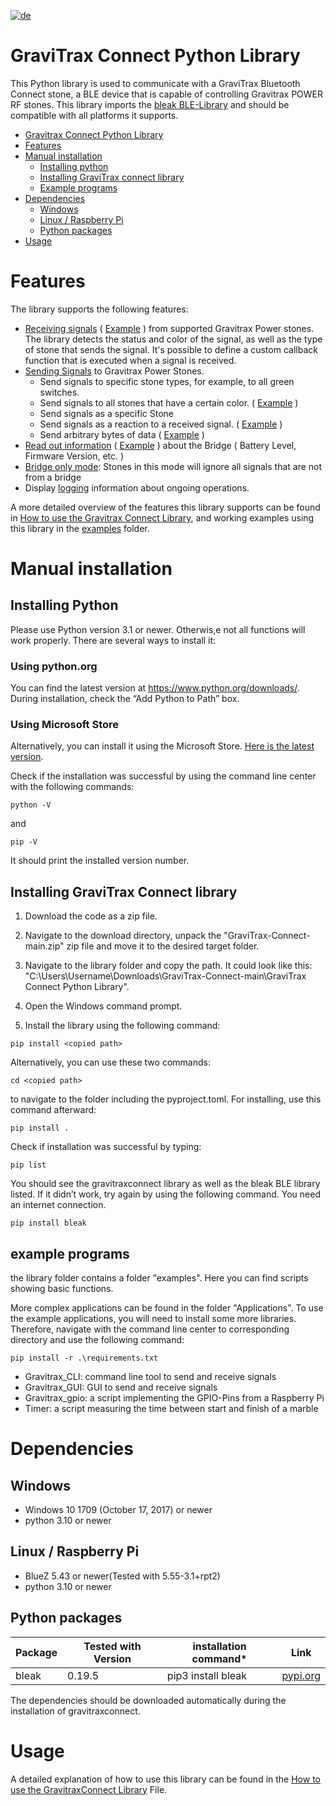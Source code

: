 [![de](https://img.shields.io/badge/Installationsanleitung-deutsch-red.svg)](./README.de.md)

# GraviTrax Connect Python Library

This Python library is used to communicate with a GraviTrax Bluetooth Connect stone, a BLE device that is capable of controlling Gravitrax POWER RF stones. This library imports the [bleak BLE-Library](https://github.com/hbldh/bleak) and should be compatible with all platforms it supports.

- [Gravitrax Connect Python Library](#gravitrax-connect-python-library)
- [Features](#features)
- [Manual installation](#manual-installation)
  - [Installing python](#installing-python)
  - [Installing GraviTrax connect library](#installing-gravitrax-connect-library)
  - [Example programs](#example-programs)
- [Dependencies](#dependencies)
  - [Windows](#windows)
  - [Linux / Raspberry Pi](#linux--raspberry-pi)
  - [Python packages](#python-packages)
- [Usage](#usage)

# Features
The library supports the following features:

- [Receiving signals](GraviTrax%20Connect%20Python%20Library/docs/How%20to%20use%20the%20GravitraxConnect%20Library.md#notifications) ( [Example](GraviTrax%20Connect%20Python%20Library/examples/example_notification.py) ) from supported Gravitrax Power stones. The library detects the status and color of the signal, as well as the type of stone that sends the signal. It's possible to define a custom callback function that is executed when a signal is received. 
- [Sending Signals](GraviTrax%20Connect%20Python%20Library/docs/How%20to%20use%20the%20GravitraxConnect%20Library.md#sending-signals) to Gravitrax Power Stones. 
    - Send signals to specific stone types, for example, to all green switches.
    - Send signals to all stones that have a certain color. ( [Example](GraviTrax%20Connect%20Python%20Library/examples/example_signals.py) )
    - Send signals as a specific Stone
    - Send signals as a reaction to a received signal. ( [Example](GraviTrax%20Connect%20Python%20Library/examples/example_signal_repeater.py) )
    - Send arbitrary bytes of data ( [Example](GraviTrax%20Connect%20Python%20Library/examples/example_send_bytes.py) )
- [Read out information](GraviTrax%20Connect%20Python%20Library/docs/How%20to%20use%20the%20GravitraxConnect%20Library.md#getting-information-about-the-bridge) ( [Example](GraviTrax%20Connect%20Python%20Library/examples/example_bridge_infos.py) ) about the Bridge ( Battery Level, Firmware Version, etc. )
- [Bridge only mode](GraviTrax%20Connect%20Python%20Library/docs/How%20to%20use%20the%20GravitraxConnect%20Library.md#bridge-mode): Stones in this mode will ignore all signals that are not from a bridge
- Display [logging](GraviTrax%20Connect%20Python%20Library/docs/How%20to%20use%20the%20GravitraxConnect%20Library.md#logging) information about ongoing operations.

A more detailed overview of the features this library supports can be found in [How to use the Gravitrax Connect Library](GraviTrax%20Connect%20Python%20Library/docs/How%20to%20use%20the%20GravitraxConnect%20Library.md), and working examples using this library in the [examples](GraviTrax%20Connect%20Python%20Library/examples/) folder.

# Manual installation 
## Installing Python

Please use Python version 3.1 or newer. Otherwis,e not all functions will work properly. There are several ways to install it:

### Using python.org
You can find the latest version at https://www.python.org/downloads/. During installation, check the “Add Python to Path” box.

### Using Microsoft Store

Alternatively, you can install it using the Microsoft Store. [Here is the latest version](https://www.microsoft.com/store/productId/9NRWMJP3717K). 

Check if the installation was successful by using the command line center with the following commands:

```shell
python -V 
```
and 
```shell
pip -V
```
It should print the installed version number.

## Installing GraviTrax Connect library

1. Download the code as a zip file.

2. Navigate to the download directory, unpack the "GraviTrax-Connect-main.zip" zip file and move it to the desired target folder.

3. Navigate to the library folder and copy the path. It could look like this: "C:\Users\Username\Downloads\GraviTrax-Connect-main\GraviTrax Connect Python Library".

4. Open the Windows command prompt.

5. Install the library using the following command:

```shell
pip install <copied path>
```

Alternatively, you can use these two commands:

```shell
cd <copied path>
```
to navigate to the folder including the pyproject.toml. For installing, use this command afterward:
```shell
pip install . 
```
Check if installation was successful by typing:
```shell
pip list
``` 
You should see the gravitraxconnect library as well as the bleak BLE library listed.
If it didn’t work, try again by using the following command. You need an internet connection.
```
pip install bleak
```

## example programs
the library folder contains a folder "examples". Here you can find scripts showing basic functions.

More complex applications can be found in the folder "Applications".
To use the example applications, you will need to install some more libraries. Therefore, navigate with the command line center to corresponding directory and use the following command:
```shell
pip install -r .\requirements.txt
``` 
- Gravitrax_CLI: command line tool to send and receive signals
- Gravitrax_GUI: GUI to send and receive signals
- Gravitrax_gpio: a script implementing the GPIO-Pins from a Raspberry Pi
- Timer: a script measuring the time between start and finish of a marble

# Dependencies

## Windows
- Windows 10 1709 (October 17, 2017) or newer
- python 3.10 or newer

## Linux / Raspberry Pi
- BlueZ 5.43 or newer(Tested with 5.55-3.1+rpt2)
- python 3.10 or newer

## Python packages
|Package|Tested with Version|installation command*|Link|
|---|---|---|---|
|bleak|0.19.5|pip3 install bleak|[pypi.org](https://pypi.org/project/bleak/)|


The dependencies should be downloaded automatically during the installation of gravitraxconnect.    

# Usage

A detailed explanation of how to use this library can be found in the [How to use the GravitraxConnect Library](GraviTrax%20Connect%20Python%20Library/docs/How%20to%20use%20the%20GravitraxConnect%20Library.md) File.

